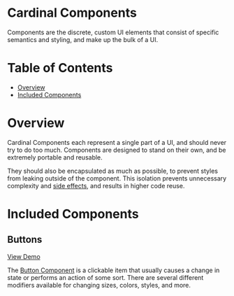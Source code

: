 # Cardinal Components

Components are the discrete, custom UI elements that consist of specific semantics and styling, and make up the bulk of a UI.

# Table of Contents

- [Overview](#overview)
- [Included Components](#included-components)

# Overview

Cardinal Components each represent a single part of a UI, and should never try to do too much. Components are designed to stand on their own, and be extremely portable and reusable.

They should also be encapsulated as much as possible, to prevent styles from leaking outside of the component. This isolation prevents unnecessary complexity and [side effects](http://cbrac.co/1KFudtE), and results in higher code reuse.

# Included Components

## Buttons

[View Demo](http://codepen.io/cbracco/pen/oXxXGr)

The [Button Component](https://github.com/cbracco/cardinal/blob/master/components/buttons.less) is a clickable item that usually causes a change in state or performs an action of some sort. There are several different modifiers available for changing sizes, colors, styles, and more.
